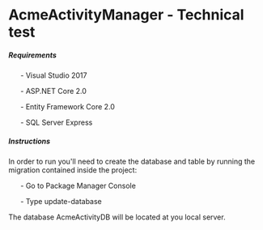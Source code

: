 # AcmeActivityManager - Technical test

<h5>Requirements</h5>
<ol> - Visual Studio 2017</ol>
<ol> - ASP.NET Core 2.0</ol>
<ol> - Entity Framework Core 2.0</ol>
<ol> - SQL Server Express</ol>

<h5>Instructions</h5>
In order to run you'll need to create the database and table by running the migration contained inside the project:
<ol> - Go to Package Manager Console</ol>
<ol> - Type update-database</ol>

The database AcmeActivityDB will be located at you local server.
